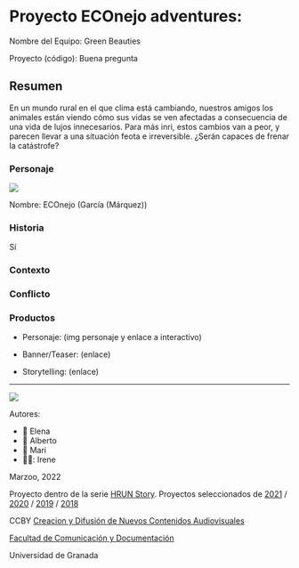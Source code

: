

# Proyecto ECOnejo adventures: 

Nombre del Equipo: Green Beauties

Proyecto (código): Buena pregunta


## Resumen
En un mundo rural en el que clima está cambiando, nuestros amigos los animales están viendo cómo sus vidas se ven afectadas a consecuencia de una vida de lujos innecesarios. Para más inri, estos cambios van a peor, y parecen llevar a una situación feota e irreversible. ¿Serán capaces de frenar la catástrofe?

### Personaje

![](https://github.com/mgea/storytelling/blob/master/img-nobody.png)

Nombre: ECOnejo (García (Márquez))


### Historia
Sí

### Contexto


### Conflicto 



### Productos

- Personaje: (img personaje y enlace a interactivo) 

- Banner/Teaser:  (enlace) 

- Storytelling: (enlace) 

------
![](https://upload.wikimedia.org/wikipedia/commons/thumb/6/62/CC-BY-SA-Andere_Wikis_%28v%29.svg/200px-CC-BY-SA-Andere_Wikis_%28v%29.svg.png)


Autores:  
<!---
Incluir lista de personas del grupo 
Se puede añadir enlace a página personal de github o lo que se quiera...(optativo)
-->

- :woman: Elena
- :woman: Alberto
- :woman: Mari 
- 👩‍🦲: Irene

<!---
Lista completa de emojis de markDown - https://gist.github.com/rxaviers/7360908) 
-->



Marzoo, 2022

Proyecto dentro de la serie [HRUN Story](https://github.com/mgea/storytelling_21/blob/master/What_is_a_HRUN_story.md). 
Proyectos seleccionados de  [2021](https://github.com/mgea/storytelling/blob/master/2021/readme.md) / [2020](https://github.com/mgea/storytelling/blob/master/2020/readme.md)  / 
[2019](https://github.com/mgea/storytelling/blob/master/2019/readme.md) / [2018](https://github.com/mgea/storytelling/blob/master/2018/readme.md) 

CCBY [Creacion y Difusión de Nuevos Contenidos Audiovisuales](http://utopolis.ugr.es/medialab)

[Facultad de Comunicación y Documentación](http://fcd.ugr.es)

Universidad de Granada
